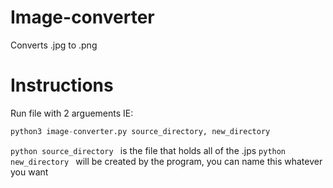 # Image-converter
Converts .jpg to .png

# Instructions
Run file with 2 arguements IE:

```python
python3 image-converter.py source_directory, new_directory
```

```python source_directory ``` is the file that holds all of the .jps
```python new_directory ``` will be created by the program, you can name this whatever you want
